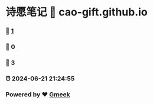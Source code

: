 # 诗愿笔记 :link: cao-gift.github.io 
### :page_facing_up: [1](cao-gift.github.io/tag.html) 
### :speech_balloon: 0 
### :hibiscus: 3 
### :alarm_clock: 2024-06-21 21:24:55 
### Powered by :heart: [Gmeek](https://github.com/Meekdai/Gmeek)
